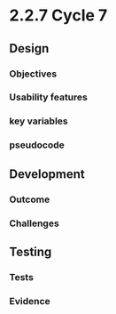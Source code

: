 # 2.2.7 Cycle 7

## Design

### Objectives



### Usability features

### key variables

### pseudocode

## Development

### Outcome

### Challenges

## Testing

### Tests

### Evidence

